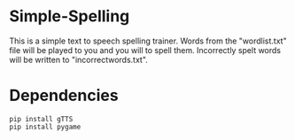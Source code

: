 # Simple-Spelling

This is a simple text to speech spelling trainer. Words from the "wordlist.txt" file will be played to you and you will to spell them. Incorrectly spelt words will be written to "incorrectwords.txt". 

# Dependencies
```Dependencies
pip install gTTS
pip install pygame
```
